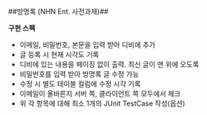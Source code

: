 ##방명록 (NHN Ent. 사전과제)##

**구현 스펙**
  - 이메일, 비밀번호, 본문을 입력 받아 디비에 추가
  - 글 등록 시 현재 시각도 기록
  - 디비에 있는 내용을 페이징 없이 출력. 최신 글이 맨 위에 오도록
  - 비밀번호를 입력 받아 방명록 글 수정 가능
  - 수정 시 별도 테이블 컬럼에 수정 시각 기록
  - 이메일이 올바른지 서버 쪽, 클라이언트 쪽 모두에서 체크
  - 위 각 항목에 대해 최소 1개의 JUnit TestCase 작성(옵션)
